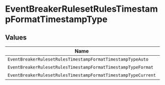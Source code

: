 # EventBreakerRulesetRulesTimestampFormatTimestampType


## Values

| Name                                                          | Value                                                         |
| ------------------------------------------------------------- | ------------------------------------------------------------- |
| `EventBreakerRulesetRulesTimestampFormatTimestampTypeAuto`    | auto                                                          |
| `EventBreakerRulesetRulesTimestampFormatTimestampTypeFormat`  | format                                                        |
| `EventBreakerRulesetRulesTimestampFormatTimestampTypeCurrent` | current                                                       |